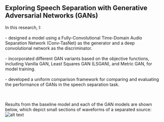 <h2>Exploring Speech Separation with Generative Adversarial Networks (GANs)</h2><p> In this research, I:<br><br> 
 -  designed a model using a Fully-Convolutional Time-Domain Audio Separation Network (Conv-TasNet) as the generator and a deep convolutional network as the discriminator. <br><br>
-  incorporated different GAN variants based on the objective functions, including Vanilla GAN, Least Squares GAN (LSGAN), and Metric GAN, for model training.<br><br>
-  developed a uniform comparison framework for comparing and evaluating the performance of GANs in the speech separation task. 

 <br><br>
Results from the baseline model and each of the GAN models are shown below, which depict small sections of waveforms of a separated source: 
![alt text](https://github.com/abishek2019/Machine_Learning/blob/main/Speech%20Separation%20(Deep%20Learning%20Thesis%20Research)/assets/Result2.png?raw=true)
<br>
